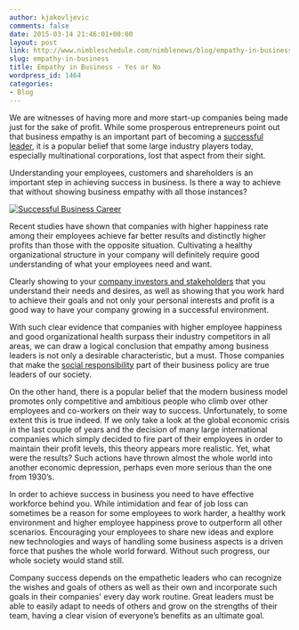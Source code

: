 ```yaml
---
author: kjakovljevic
comments: false
date: 2015-03-14 21:46:01+00:00
layout: post
link: http://www.nimbleschedule.com/nimblenews/blog/empathy-in-business/
slug: empathy-in-business
title: Empathy in Business - Yes or No
wordpress_id: 1464
categories:
- Blog
---
```


We are witnesses of having more and more start-up companies being made just for the sake of profit. While some prosperous entrepreneurs point out that business empathy is an important part of becoming a [successful leader](http://www.nimbleschedule.com/tips-for-leading-by-example/), it is a popular belief that some large industry players today, especially multinational corporations, lost that aspect from their sight.

Understanding your employees, customers and shareholders is an important step in achieving success in business. Is there a way to achieve that without showing business empathy with all those instances?

[![Successful Business Career](http://www.nimbleschedule.com/wp-content/uploads/2015/03/business-career-thumb.jpg)](http://www.nimbleschedule.com/wp-content/uploads/2015/03/business-career.jpg)

Recent studies have shown that companies with higher happiness rate among their employees achieve far better results and distinctly higher profits than those with the opposite situation. Cultivating a healthy organizational structure in your company will definitely require good understanding of what your employees need and want. 

Clearly showing to your [company investors and stakeholders](http://www.nimbleschedule.com/how-to-fund-your-small-business/) that you understand their needs and desires, as well as showing that you work hard to achieve their goals and not only your personal interests and profit is a good way to have your company growing in a successful environment.

With such clear evidence that companies with higher employee happiness and good organizational health surpass their industry competitors in all areas, we can draw a logical conclusion that empathy among business leaders is not only a desirable characteristic, but a must. Those companies that make the [social responsibility](http://www.nimbleschedule.com/social-responsibility/) part of their business policy are true leaders of our society.

On the other hand, there is a popular belief that the modern business model promotes only competitive and ambitious people who climb over other employees and co-workers on their way to success. Unfortunately, to some extent this is true indeed. If we only take a look at the global economic crisis in the last couple of years and the decision of many large international companies which simply decided to fire part of their employees in order to maintain their profit levels, this theory appears more realistic. Yet, what were the results? Such actions have thrown almost the whole world into another economic depression, perhaps even more serious than the one from 1930’s.

In order to achieve success in business you need to have effective workforce behind you. While intimidation and fear of job loss can sometimes be a reason for some employees to work harder, a healthy work environment and higher employee happiness prove to outperform all other scenarios. Encouraging your employees to share new ideas and explore new technologies and ways of handling some business aspects is a driven force that pushes the whole world forward. Without such progress, our whole society would stand still.

Company success depends on the empathetic leaders who can recognize the wishes and goals of others as well as their own and incorporate such goals in their companies' every day work routine. Great leaders must be able to easily adapt to needs of others and grow on the strengths of their team, having a clear vision of everyone’s benefits as an ultimate goal.

